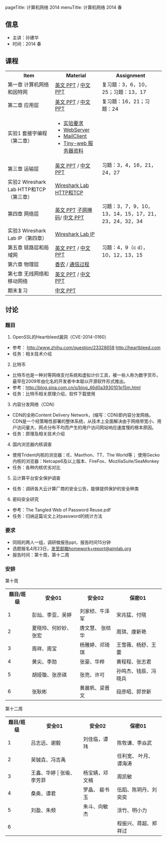 pageTitle: 计算机网络 2014
menuTitle: 计算机网络 2014 春

## 信息

* 主讲：孙建华
* 时间：2014 春

## 课程

<table>
	<tr><th>Item</th><th>Material</th><th>Assignment</th></tr>
	<tr><td>第一章 计算机网络和因特网</td><td><a href="http://aimlab.qiniudn.com/lecture/cn2014/Chapter1_4e.ppt">英文 PPT</a> / <a href="http://aimlab.qiniudn.com/lecture/cn2014/%5B%E8%AE%A1%E7%AE%97%E6%9C%BA%E7%BD%91%E7%BB%9C%EF%BC%9A%E8%87%AA%E9%A1%B6%E5%90%91%E4%B8%8B%E6%96%B9%E6%96%B9%E6%B3%95%5D.TopDownV3-1.ppt">中文 PPT</a></td><td>复习题：3，6，10，25；习题：13，17</td></tr>
	<tr><td>第二章 应用层 </td><td><a href="http://aimlab.qiniudn.com/lecture/cn2014/Chapter2_4e.ppt">英文 PPT</a> / <a href="http://aimlab.qiniudn.com/lecture/cn2014/%5B%E8%AE%A1%E7%AE%97%E6%9C%BA%E7%BD%91%E7%BB%9C%EF%BC%9A%E8%87%AA%E9%A1%B6%E5%90%91%E4%B8%8B%E6%96%B9%E6%96%B9%E6%B3%95%5D.TopDownV3-2.ppt">中文 PPT</a></td><td>复习题：16，21；习题：24</td></tr>
	<tr><td>实验1 套接字编程 （第二章）</td><td><ul><li><a href="http://aimlab.qiniudn.com/lecture/cn2014/%E5%AE%9E%E9%AA%8C1.doc">实验要求</a></li><li><a href="http://aimlab.qiniudn.com/lecture/cn2014/webserver.rar">WebServer</a></li><li><a href="http://aimlab.qiniudn.com/lecture/cn2014/MailClient.rar">MailClient</a></li><li><a href="http://aimlab.qiniudn.com/lecture/cn2014/tiny-web%E6%9C%8D%E5%8A%A1%E5%99%A8%E8%B5%84%E6%96%99.rar">Tiny-web 服务器资料</a></li></ul></td><td></td></tr>
	<tr><td>第三章 运输层</td><td><a href="http://aimlab.qiniudn.com/lecture/cn2014/Chapter3_4e.ppt">英文 PPT</a> / <a href="http://aimlab.qiniudn.com/lecture/cn2014/%5B%E8%AE%A1%E7%AE%97%E6%9C%BA%E7%BD%91%E7%BB%9C%EF%BC%9A%E8%87%AA%E9%A1%B6%E5%90%91%E4%B8%8B%E6%96%B9%E6%96%B9%E6%B3%95%5D.TopDownV3-3.ppt">中文 PPT</a></td><td>习题：3，4，16，21，24，27</td></tr>
	<tr><td>实验2 Wireshark Lab HTTP和TCP（第三章）</td><td><a href="http://aimlab.qiniudn.com/lecture/cn2014/%E5%AE%9E%E9%AA%8C2-Wireshark%20Lab.rar">Wireshark Lab HTTP和TCP</a></td><td></td></tr>
	<tr><td>第四章 网络层</td><td><a href="http://aimlab.qiniudn.com/lecture/cn2014/Chapter4_4e.ppt">英文 PPT</a> <a href="http://aimlab.qiniudn.com/lecture/ch4-%E5%AD%90%E7%BD%91%E6%8E%A9%E7%A0%81.ppt">子网掩码</a>/ <a href="http://aimlab.qiniudn.com/lecture/cn2014/%5B%E8%AE%A1%E7%AE%97%E6%9C%BA%E7%BD%91%E7%BB%9C%EF%BC%9A%E8%87%AA%E9%A1%B6%E5%90%91%E4%B8%8B%E6%96%B9%E6%96%B9%E6%B3%95%5D.TopDownV3-4.ppt">中文 PPT</a></td><td>习题：3，7，9，10，13，14，15，17，21，23，24，32，34</td></tr>
	<tr><td>实验3 Wireshark Lab IP（第四章）</td><td><a href="http://aimlab.qiniudn.com/lecture/cn2014/%E5%AE%9E%E9%AA%8C3-Wireshark%20Lab-IP.rar">Wireshark Lab IP</a></td><td></td></tr>
	<tr><td>第五章 链路层和局域网</td><td><a href="http://aimlab.qiniudn.com/lecture/cn2014/Chapter5_4e.ppt">英文 PPT</a> / <a href="http://aimlab.qiniudn.com/lecture/cn2014/%E8%AE%A1%E7%AE%97%E6%9C%BA%E7%BD%91%E7%BB%9C%E8%87%AA%E9%A1%B6%E5%90%91%E4%B8%8B%E6%96%B9%E6%B3%95%20V4-5.ppt">中文 PPT</a></td><td>习题：4，9（c d），10，12，13，15</td></tr>
	<tr><td>第六章 物理层</td><td><a href="http://aimlab.qiniudn.com/lecture/%E8%AE%A1%E7%AE%97%E6%9C%BA%E7%BD%91%E7%BB%9C%E7%89%A9%E7%90%86%E5%B1%82%E4%BB%8B%E7%BB%8D-%E9%A6%99%E5%86%9C.ppt">香农</a> / <a href="http://aimlab.qiniudn.com/lecture/%E8%AE%A1%E7%AE%97%E6%9C%BA%E7%BD%91%E7%BB%9C-%E7%89%A9%E7%90%86%E5%B1%82-%E9%80%9A%E4%BF%A1%E8%BF%87%E7%A8%8B.ppt">通信过程</a> </td><td></td></tr>
	<tr><td>第七章 无线网络和移动网络</td><td><a href="http://aimlab.qiniudn.com/lecture/Chapter7_4e.ppt">英文 PPT</a> / <a href="http://aimlab.qiniudn.com/lecture/%E8%AE%A1%E7%AE%97%E6%9C%BA%E7%BD%91%E7%BB%9C_%E8%87%AA%E9%A1%B6%E5%90%91%E4%B8%8B%E6%96%B9%E6%B3%95_%E7%AC%AC6%E7%AB%A0_%E6%97%A0%E7%BA%BF%E7%BD%91%E5%92%8C%E7%A7%BB%E5%8A%A8%E7%BD%91.TopDownV3-7.ppt">中文 PPT</a></td><td></td></tr>
	<tr><td>期末复习</td><td><a href="http://aimlab.qiniudn.com/lecture/%E6%9C%9F%E6%9C%AB%E5%A4%8D%E4%B9%A0PPT.ppt">中文 PPT</a></td><td></td></tr>
</table>

## 讨论

### 题目

1. OpenSSL的Heartbleed漏洞（CVE-2014-0160）
  * 参考： http://www.zhihu.com/question/23328658
http://heartbleed.com
  * 任务：相关技术介绍

2. 比特币
  * 比特币也是一种对等网络支付系统和虚拟计价工具，被一些人称为数字货币，最早在2009年由化名的开发者中本聪以开源软件形式推出。
  * 参考：http://blog.sina.com.cn/s/blog_46d0a3930101p15m.html
  * 任务：比特币相关原理介绍，软件下载使用
3. 内容分发网络（CDN）
  * CDN的全称Content Delivery Network，(缩写：CDN)即内容分发网络。CDN是一个经策略性部署的整体系统，从技术上全面解决由于网络带宽小、用户访问量大、网点分布不均而产生的用户访问网站响应速度慢的根本原因。
  * 任务：原理及相关技术介绍

4. 国内浏览器内核调查
  * 使用Trident内核的浏览器：IE、Maxthon、TT、The World等； 使用Gecko内核的浏览器：Netcape6及以上版本、FireFox、MozillaSuite/SeaMonkey
  * 任务：各种内核优劣对比

5. 云计算平台安全保护调查
  * 任务：调研各大云计算厂商的安全公告，能够提供保护的安全种类

6. 密码安全研究
  * 参考：The Tangled Web of Password Reuse.pdf
  * 任务：归纳这篇论文上对password的统计方法

### 要求

* 同班的两人一组，调研做报告ppt，报告时间15分钟
* 选题报名4月23日，发至邮箱homework+report@aimlab.org
* 报告时间：第十周，第十二周

### 安排

第十周

<table>
<tr><th>题目/班级</th><th>安全01</th><th>安全02</th><th>保密01</th></tr>
<tr><td>1</td><td>彭灿、李亚、吴婷</td><td>刘家桢、牛泽军</td><td>宋兆猛、付晓</td></tr>
<tr><td>2</td><td>夏晓玲、何妙妙、张宏</td><td>唐文慧、 张梽华</td><td>周琪、康新艳</td></tr>
<tr><td>3</td><td>周祥、周宝</td><td>杨雅婷、邓琦琪</td><td>王雪薇、杨舒、王蕾</td></tr>
<tr><td>4</td><td>黄尖、李勋</td><td>张豪、华桦</td><td>黄程程、张志君</td></tr>
<tr><td>5</td><td>胡娅璇、张彦祺</td><td>张亮、许可</td><td>孙鸣杰、钱辰、冯晓兵</td></tr>
<tr><td>6</td><td>张耿彬</td><td>黄晨帆、梁晋文</td><td>段彦昭、郭世新</td></tr>
</table>

第十二周

<table>
<tr><th>题目/班级</th><th>安全01</th><th>安全02</th><th>保密01</th></tr>
<tr><td>1</td><td>吕志远、谢毅</td><td>刘佳临，谭玮</td><td>陈牧谦、李焱武</td></tr>
<tr><td>2</td><td>吴铖垚、冯吉禹</td><td></td><td>任利宽、 叶月、 谭海涛</td></tr>
<tr><td>3</td><td>王鑫、华婷 | 张瑜、李芳菲</td><td>杨宝婧，邓文楠</td><td>周凯敏</td></tr>
<tr><td>4</td><td>桑奥、谭君</td><td>罗晶、 裴书玉</td><td>伍蹈、陈玥丹、刘奕奕</td></tr>
<tr><td>5</td><td>刘盈、朱频</td><td>朱斗、向敏杰</td><td>涂竹、明小力</td></tr>
<tr><td>6</td><td></td><td></td><td>	程振兴、蒋超、郑祥过</td></tr>
</table>